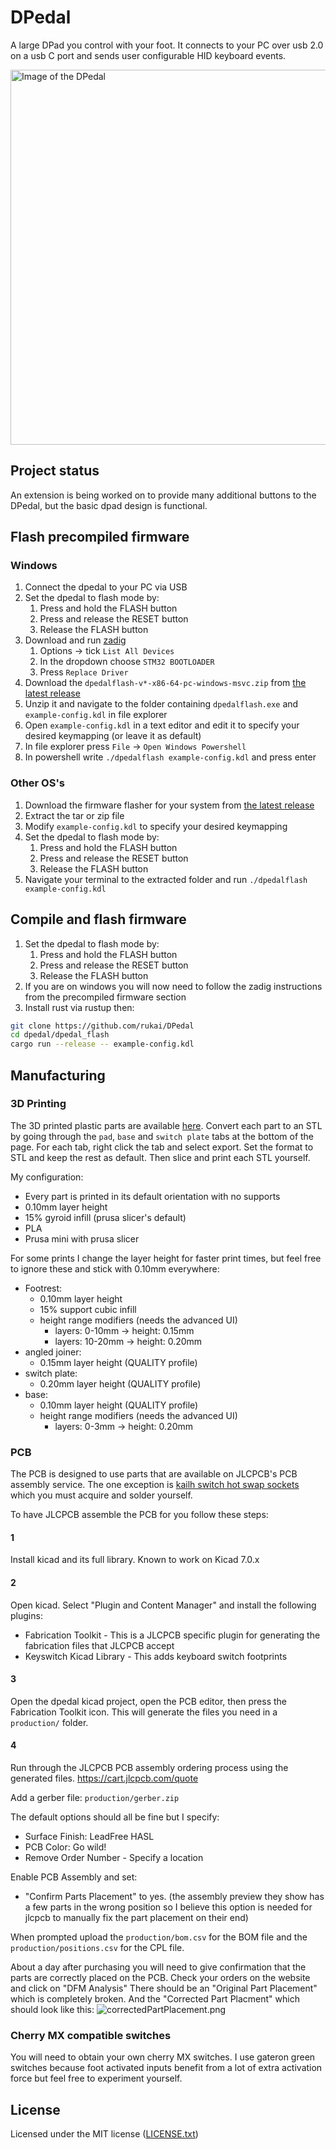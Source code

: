 # DPedal

A large DPad you control with your foot.
It connects to your PC over usb 2.0 on a usb C port and sends user configurable HID keyboard events.
<!--It can be extended with a large array of buttons for your other foot.
But it is only designed to supplement a keyboard and/or voice dictation, not to replace them.-->

<img width="600px" alt="Image of the DPedal" src="https://media.hachyderm.io/media_attachments/files/109/760/254/454/933/863/original/559a289ef2537da9.jpeg">

## Project status

An extension is being worked on to provide many additional buttons to the DPedal, but the basic dpad design is functional.

## Flash precompiled firmware

### Windows

1. Connect the dpedal to your PC via USB
2. Set the dpedal to flash mode by:
    1. Press and hold the FLASH button
    2. Press and release the RESET button
    3. Release the FLASH button
3. Download and run [zadig](https://zadig.akeo.ie)
    1. Options -> tick `List All Devices`
    2. In the dropdown choose `STM32 BOOTLOADER`
    3. Press `Replace Driver`
4. Download the `dpedalflash-v*-x86-64-pc-windows-msvc.zip` from [the latest release](https://github.com/rukai/DPedal/releases/latest)
5. Unzip it and navigate to the folder containing `dpedalflash.exe` and `example-config.kdl` in file explorer
6. Open `example-config.kdl` in a text editor and edit it to specify your desired keymapping (or leave it as default)
7. In file explorer press `File` -> `Open Windows Powershell`
8. In powershell write `./dpedalflash example-config.kdl` and press enter

### Other OS's

1. Download the firmware flasher for your system from [the latest release](https://github.com/rukai/DPedal/releases/latest)
2. Extract the tar or zip file
3. Modify `example-config.kdl` to specify your desired keymapping
4. Set the dpedal to flash mode by:
    1. Press and hold the FLASH button
    2. Press and release the RESET button
    3. Release the FLASH button
5. Navigate your terminal to the extracted folder and run `./dpedalflash example-config.kdl`

## Compile and flash firmware

1. Set the dpedal to flash mode by:
    1. Press and hold the FLASH button
    2. Press and release the RESET button
    3. Release the FLASH button
2. If you are on windows you will now need to follow the zadig instructions from the precompiled firmware section
3. Install rust via rustup then:

```bash
git clone https://github.com/rukai/DPedal
cd dpedal/dpedal_flash
cargo run --release -- example-config.kdl
```

## Manufacturing

### 3D Printing

The 3D printed plastic parts are available [here](https://cad.onshape.com/documents/b3650977a607511c32026f52/w/79027c5ddd8ad99ee7db1e2a/e/7192077cb58abe7f31bd20c3?renderMode=0&uiState=63ad8d5084623c01cce27891).
Convert each part to an STL by going through the `pad`, `base` and `switch plate` tabs at the bottom of the page.
For each tab, right click the tab and select export.
Set the format to STL and keep the rest as default.
Then slice and print each STL yourself.

My configuration:

* Every part is printed in its default orientation with no supports
* 0.10mm layer height
* 15% gyroid infill (prusa slicer's default)
* PLA
* Prusa mini with prusa slicer

For some prints I change the layer height for faster print times, but feel free to ignore these and stick with 0.10mm everywhere:

* Footrest:
  * 0.10mm layer height
  * 15% support cubic infill
  * height range modifiers (needs the advanced UI)
    * layers: 0-10mm -> height: 0.15mm
    * layers: 10-20mm -> height: 0.20mm
* angled joiner:
  * 0.15mm layer height (QUALITY profile)
* switch plate:
  * 0.20mm layer height (QUALITY profile)
* base:
  * 0.10mm layer height (QUALITY profile)
  * height range modifiers (needs the advanced UI)
    * layers: 0-3mm -> height: 0.20mm

### PCB

The PCB is designed to use parts that are available on JLCPCB's PCB assembly service.
The one exception is [kailh switch hot swap sockets](https://www.aliexpress.com/item/32959301642.html) which you must acquire and solder yourself.

To have JLCPCB assemble the PCB for you follow these steps:

#### 1

Install kicad and its full library.
Known to work on Kicad 7.0.x

#### 2

Open kicad.
Select "Plugin and Content Manager" and install the following plugins:

* Fabrication Toolkit - This is a JLCPCB specific plugin for generating the fabrication files that JLCPCB accept
* Keyswitch Kicad Library - This adds keyboard switch footprints

#### 3

Open the dpedal kicad project, open the PCB editor, then press the Fabrication Toolkit icon.
This will generate the files you need in a `production/` folder.

#### 4

Run through the JLCPCB PCB assembly ordering process using the generated files.
<https://cart.jlcpcb.com/quote>

Add a gerber file: `production/gerber.zip`

The default options should all be fine but I specify:

* Surface Finish: LeadFree HASL
* PCB Color: Go wild!
* Remove Order Number - Specify a location

Enable PCB Assembly and set:

* "Confirm Parts Placement" to yes. (the assembly preview they show has a few parts in the wrong position so I believe this option is needed for jlcpcb to manually fix the part placement on their end)

When prompted upload the `production/bom.csv` for the BOM file and the `production/positions.csv` for the CPL file.

About a day after purchasing you will need to give confirmation that the parts are correctly placed on the PCB.
Check your orders on the website and click on "DFM Analysis"
There should be an "Original Part Placement" which is completely broken.
And the "Corrected Part Placment" which should look like this:
![correctedPartPlacement.png]()

### Cherry MX compatible switches

You will need to obtain your own cherry MX switches.
I use gateron green switches because foot activated inputs benefit from a lot of extra activation force but feel free to experiment yourself.

## License

Licensed under the MIT license ([LICENSE.txt](license.txt))
